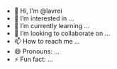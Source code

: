 - 👋 Hi, I’m @lavrei
- 👀 I’m interested in ...
- 🌱 I’m currently learning ...
- 💞️ I’m looking to collaborate on ...
- 📫 How to reach me ...
- 😄 Pronouns: ...
- ⚡ Fun fact: ...

<!---
lavrei/lavrei is a ✨ special ✨ repository because its `README.md` (this file) appears on your GitHub profile.
You can click the Preview link to take a look at your changes.
--->
